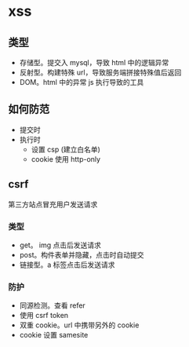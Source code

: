 # xss

## 类型

- 存储型。提交入 mysql，导致 html 中的逻辑异常
- 反射型。构建特殊 url，导致服务端拼接特殊值后返回
- DOM。html 中的异常 js 执行导致的工具

## 如何防范

- 提交时
- 执行时
  - 设置 csp (建立白名单)
  - cookie 使用 http-only

## csrf

第三方站点冒充用户发送请求

### 类型

- get。 img 点击后发送请求
- post。构件表单并隐藏，点击时自动提交
- 链接型。a 标签点击后发送请求

### 防护

- 同源检测。查看 refer
- 使用 csrf token
- 双重 cookie。url 中携带另外的 cookie
- cookie 设置 samesite
